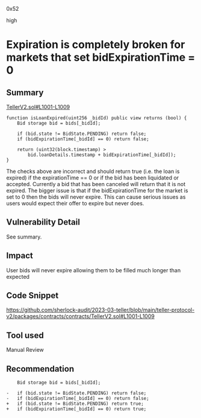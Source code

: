 0x52

high

# Expiration is completely broken for markets that set bidExpirationTime = 0

## Summary

[TellerV2.sol#L1001-L1009](https://github.com/sherlock-audit/2023-03-teller/blob/main/teller-protocol-v2/packages/contracts/contracts/TellerV2.sol#L1001-L1009)

    function isLoanExpired(uint256 _bidId) public view returns (bool) {
        Bid storage bid = bids[_bidId];

        if (bid.state != BidState.PENDING) return false;
        if (bidExpirationTime[_bidId] == 0) return false;

        return (uint32(block.timestamp) >
            bid.loanDetails.timestamp + bidExpirationTime[_bidId]);
    }

The checks above are incorrect and should return true (i.e. the loan is expired) if the expirationTime == 0 or if the bid has been liquidated or accepted. Currently a bid that has been canceled will return that it is not expired. The bigger issue is that if the bidExpirationTime for the market is set to 0 then the bids will never expire. This can cause serious issues as users would expect their offer to expire but never does.

## Vulnerability Detail

See summary.

## Impact

User bids will never expire allowing them to be filled much longer than expected

## Code Snippet

https://github.com/sherlock-audit/2023-03-teller/blob/main/teller-protocol-v2/packages/contracts/contracts/TellerV2.sol#L1001-L1009

## Tool used

Manual Review

## Recommendation

        Bid storage bid = bids[_bidId];

    -   if (bid.state != BidState.PENDING) return false;
    -   if (bidExpirationTime[_bidId] == 0) return false;
    +   if (bid.state != BidState.PENDING) return true;
    +   if (bidExpirationTime[_bidId] == 0) return true;